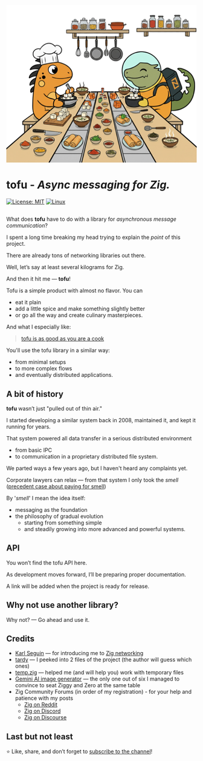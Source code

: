 ![](_logo/Ziggy_And_Zero_Are_Cooking_Tofu.png)
# tofu - _Async messaging for Zig._

[![License: MIT](https://img.shields.io/badge/License-MIT-yellow.svg)](https://opensource.org/licenses/MIT)
[![Linux](https://github.com/g41797/yaaamp/actions/workflows/linux.yml/badge.svg)](https://github.com/g41797/yaaamp/actions/workflows/linux.yml)
<!-- [![MacOS](https://github.com/g41797/yaaamp/actions/workflows/mac.yml/badge.svg)](https://github.com/g41797/yaaamp/actions/workflows/mac.yml) -->
##

What does **tofu** have to do with a library for 
_asynchronous message communication_?

I spent a long time breaking my head trying to explain the _point_ of this project.

There are already tons of networking libraries out there. 

Well, let’s say at least several kilograms for Zig. 

And then it hit me — **tofu**!

Tofu is a simple product with almost no flavor. You can
- eat it plain 
- add a little spice and make something slightly better
- or go all the way and create culinary masterpieces.

And what I especially like:
>[tofu is as good as you are a cook](https://www.reddit.com/r/vegan/comments/hguwpc/tofu_is_as_good_as_you_are_a_cook/)

You'll use the tofu library in a similar way: 
- from minimal setups 
- to more complex flows
- and eventually distributed applications.

## A bit of history

**tofu** wasn’t just "pulled out of thin air."

I started developing a similar system back in 2008, maintained it, and kept it running for years.

That system powered all data transfer in a serious distributed environment 
- from basic IPC 
- to communication in a proprietary distributed file system.

We parted ways a few years ago, but I haven't heard any complaints yet.

Corporate lawyers can relax — from that system I only took the _smell_
([precedent case about paying for smell](http://fable1001.blogspot.com/2009/11/nasreddin-hodja-smell-of-soup-and-sound.html))

By '_smell_' I mean the idea itself: 
- messaging as the foundation
- the philosophy of gradual evolution 
  - starting from something simple 
  - and steadily growing into more advanced and powerful systems.

## API
You won’t find the tofu API here.

As development moves forward, I’ll be preparing proper documentation.

A link will be added when the project is ready for release.

## Why not use another library?
Why not? — Go ahead and use it.


## Credits
- [Karl Seguin](https://github.com/karlseguin) — for introducing me to [Zig networking](https://www.openmymind.net/TCP-Server-In-Zig-Part-1-Single-Threaded/)
- [tardy](https://github.com/tardy-org/tardy) — I peeked into 2 files of the project (the author will guess which ones)
- [temp.zig](https://github.com/abhinav/temp.zig) — helped me (and will help you) work with temporary files
- [Gemini AI image generator](https://gemini.google.com/app) — the only one out of six I managed to convince to seat Ziggy and Zero at the same table
- Zig Community Forums (in order of my registration) - for your help and patience with my posts
  - [Zig on Reddit](https://www.reddit.com/r/Zig/)
  - [Zig on Discord](https://discord.com/invite/zig)
  - [Zig on Discourse](https://ziggit.dev/)

## Last but not least
⭐️ Like, share, and don’t forget to [subscribe to the channel](https://github.com/g41797)!



